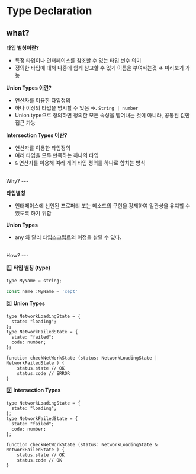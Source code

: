 # Type Declaration


what?
---

**타입 별칭이란?**

- 특정 타입이나 인터페이스를 참조할 수 있는 타입 변수 의미
- 정의한 타입에 대해 나중에 쉽게 참고할 수 있게 이름을 부여하는것 ⇒ 미리보기 가능

**Union Types 이란?**

- 연산자를 이용한 타입정의
- 하나 이상의 타입을 명시할 수 있음 ⇒. `String | number`
- Union type으로 정의하면 정의한 모든 속성을 뱉어내는 것이 아니라, 공통된 값만 접근 가능

**Intersection Types 이란?**

- 연산자를 이용한 타입정의
- 여러 타입을 모두 만족하는 하나의 타입
- `&` 연산자를 이용해 여러 개의 타입 정의를 하나로 합치는 방식

<br />
Why?
---

**타입별칭**

- 인터페이스에 선언된 프로퍼티 또는 메소드의 구현을 강제하여 일관성을 유지할 수 있도록 하기 위함

**Union Types**

- any 와 달리 타입스크립트의 이점을 살릴 수 있다.

<br />
How?
---

:one: **타입 별칭 (type)**

```jsx
type MyName = string;

const name :MyName = 'cept'
```

:two: **Union Types**

```
type NetworkLoadingState = {
  state: "loading";
};
type NetworkFailedState = {
  state: "failed";
  code: number;
};

function checkNetWorkState (status: NetworkLoadingState | NetworkFailedState ) {
	status.state // OK
	status.code // ERROR
} 
```

:three: **Intersection Types**

```
type NetworkLoadingState = {
  state: "loading";
};
type NetworkFailedState = {
  state: "failed";
  code: number;
};

function checkNetWorkState (status: NetworkLoadingState & NetworkFailedState ) {
	status.state // OK
	status.code // OK
}
```